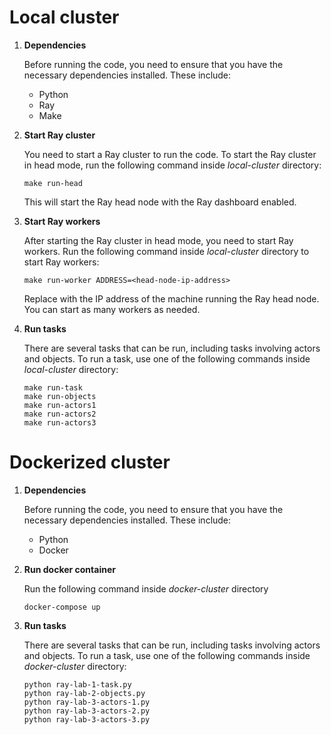 # Local cluster

1.  **Dependencies**

    Before running the code, you need to ensure that you have the necessary dependencies installed. These include:

    - Python
    - Ray
    - Make

2.  **Start Ray cluster**

    You need to start a Ray cluster to run the code. To start the Ray cluster in head mode, run the following command inside _local-cluster_ directory:

    ```
    make run-head
    ```

    This will start the Ray head node with the Ray dashboard enabled.

3.  **Start Ray workers**

    After starting the Ray cluster in head mode, you need to start Ray workers. Run the following command inside _local-cluster_ directory to start Ray workers:

    ```
    make run-worker ADDRESS=<head-node-ip-address>
    ```

    Replace <head-node-ip-address> with the IP address of the machine running the Ray head node. You can start as many workers as needed.

4.  **Run tasks**

    There are several tasks that can be run, including tasks involving actors and objects. To run a task, use one of the following commands inside _local-cluster_ directory:

    ```
    make run-task
    make run-objects
    make run-actors1
    make run-actors2
    make run-actors3
    ```

# Dockerized cluster

1. **Dependencies**

   Before running the code, you need to ensure that you have the necessary dependencies installed. These include:

   - Python
   - Docker

2. **Run docker container**

   Run the following command inside _docker-cluster_ directory

   ```
   docker-compose up
   ```

3. **Run tasks**

   There are several tasks that can be run, including tasks involving actors and objects. To run a task, use one of the following commands inside _docker-cluster_ directory:

   ```
   python ray-lab-1-task.py
   python ray-lab-2-objects.py
   python ray-lab-3-actors-1.py
   python ray-lab-3-actors-2.py
   python ray-lab-3-actors-3.py
   ```
